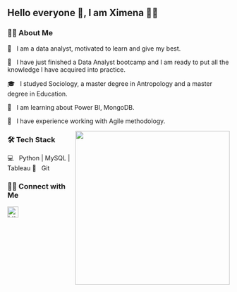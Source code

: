 ## Hello everyone 👋, I am Ximena 👩‍💻

<h3> 🙆‍💻 About Me </h3>

 🤗 &nbsp; I am a data analyst, motivated to learn and give my best.

 🔭 &nbsp; I have just finished a Data Analyst bootcamp and I am ready to put all the knowledge I have acquired into practice.

 🎓 &nbsp; I studyed Sociology, a master degree in Antropology and a master degree in Education. 

 🌱 &nbsp; I am learning about Power BI, MongoDB.

 🔄 &nbsp; I have experience working with Agile methodology.


<img src="https://cdn.dribbble.com/users/355439/screenshots/1636997/media/a16042d19ae1db48e7f02303725a6ee4.gif" width="350" align='right'>


<h3>🛠 Tech Stack</h3>

 💻 &nbsp; Python | MySQL | Tableau
 🔧 &nbsp; Git 



<h3> 🤝🏻 Connect with Me </h3>

<a href="https://www.linkedin.com/in/ximenatrujillom/">
  <img src="https://www.vectorlogo.zone/logos/linkedin/linkedin-icon.svg" alt= "https://www.linkedin.com/in/ximenatrujillom/" height="25" width="25">
</a>

